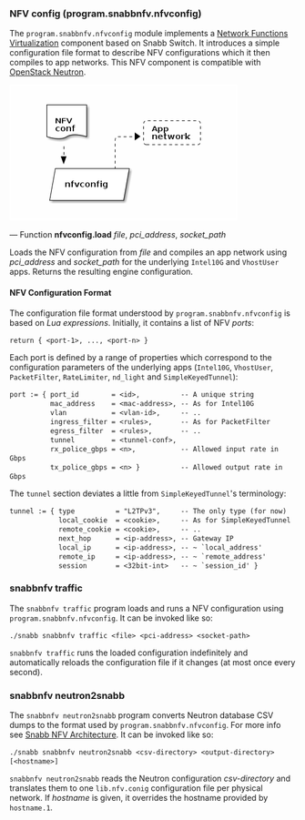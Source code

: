 ### NFV config (program.snabbnfv.nfvconfig)

The `program.snabbnfv.nfvconfig` module implements a [Network Functions
Virtualization](https://en.wikipedia.org/wiki/Network_Functions_Virtualization)
component based on Snabb Switch. It introduces a simple configuration
file format to describe NFV configurations which it then compiles to app
networks. This NFV component is compatible with [OpenStack
Neutron](https://wiki.openstack.org/wiki/Neutron).

![NFV](.images/NFV.png)

— Function **nfvconfig.load** *file*, *pci_address*, *socket_path*

Loads the NFV configuration from *file* and compiles an app network using
*pci_address* and *socket_path* for the underlying `Intel10G` and
`VhostUser` apps. Returns the resulting engine configuration.


#### NFV Configuration Format

The configuration file format understood by `program.snabbnfv.nfvconfig`
is based on *Lua expressions*. Initially, it contains a list of NFV
*ports*:

```
return { <port-1>, ..., <port-n> }
```

Each port is defined by a range of properties which correspond to the
configuration parameters of the underlying apps (`Intel10G`, `VhostUser`,
`PacketFilter`, `RateLimiter`, `nd_light` and `SimpleKeyedTunnel`):

```
port := { port_id        = <id>,          -- A unique string
          mac_address    = <mac-address>, -- As for Intel10G
          vlan           = <vlan-id>,     -- ..
          ingress_filter = <rules>,       -- As for PacketFilter
          egress_filter  = <rules>,       -- ..
          tunnel         = <tunnel-conf>,
          rx_police_gbps = <n>,           -- Allowed input rate in Gbps
          tx_police_gbps = <n> }          -- Allowed output rate in Gbps
```

The `tunnel` section deviates a little from `SimpleKeyedTunnel`'s
terminology:

```
tunnel := { type          = "L2TPv3",     -- The only type (for now)
            local_cookie  = <cookie>,     -- As for SimpleKeyedTunnel
            remote_cookie = <cookie>,     -- ..
            next_hop      = <ip-address>, -- Gateway IP
            local_ip      = <ip-address>, -- ~ `local_address'
            remote_ip     = <ip-address>, -- ~ `remote_address'
            session       = <32bit-int>   -- ~ `session_id' }
```

### snabbnfv traffic

The `snabbnfv traffic` program loads and runs a NFV configuration using
`program.snabbnfv.nfvconfig`. It can be invoked like so:

```
./snabb snabbnfv traffic <file> <pci-address> <socket-path>
```

`snabbnfv traffic` runs the loaded configuration indefinitely and
automatically reloads the configuration file if it changes (at most once
every second).

### snabbnfv neutron2snabb

The `snabbnfv neutron2snabb` program converts Neutron database CSV dumps
to the format used by `program.snabbnfv.nfvconfig`. For more info see
[Snabb NFV Architecture](https://github.com/SnabbCo/snabb-nfv/wiki/Architecture).
It can be invoked like so:

```
./snabb snabbnfv neutron2snabb <csv-directory> <output-directory> [<hostname>]
```

`snabbnfv neutron2snabb` reads the Neutron configuration *csv-directory*
and translates them to one `lib.nfv.conig` configuration file per
physical network. If *hostname* is given, it overrides the hostname
provided by `hostname.1`.
